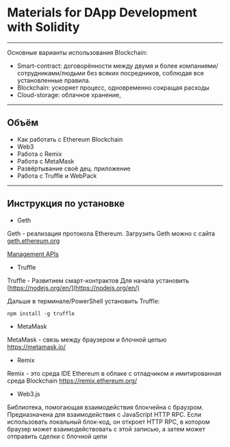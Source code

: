 # Materials for DApp Development with Solidity

<hr>

Основные варианты использования Blockchain: 

* Smart-contract: договорённости между двумя и более компаниями/сотрудниками/людьми без всяких посредников, соблюдая все установленные правила.
* Blockchain: ускоряет процесс, одновременно сокращая расходы
* Cloud-storage: облачное хранение, 

<hr>


## Объём 
* Как работать с Ethereum Blockchain
* Web3
* Работа с Remix
* Работа с MetaMask
* Развёртывание своё дец. приложение
* Работа с Truffle и WebPack

<hr>

## Инструкция по установке 
* Geth 

Geth - реализация протокола Ethereum. 
Загрузить Geth можно с сайта [geth.ethereum.org](https://geth.ethereum.org/downloads/)

[Management APIs](https://github.com/ethereum/go-ethereum/wiki/Management-APIs)

* Truffle

Truffle - Развитием смарт-контрактов
Для начала установить [https://nodejs.org/en/](https://nodejs.org/en/)

Дальше в терминале/PowerShell установить Truffle:
```
npm install -g truffle
```

* MetaMask

MetaMask - связь между браузером и блочной цепью https://metamask.io/

* Remix

Remix - это среда IDE Ethereum в облаке с отладчиком и имитированная среда Blockchain https://remix.ethereum.org/

* Web3.js

Библиотека, помогающая взаимодействия блокчейна с браузром. Предназначена для взаимодействия с JavaScript HTTP RPC. Если использовать локальный блок-код, он откроет HTTP RPC, в котором браузер может взаимодействовать с этой записью, а затем может отправить сделки с блочной цепи
